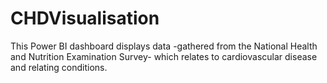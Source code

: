 # CHDVisualisation

This Power BI dashboard displays data -gathered from the National Health and Nutrition Examination Survey- which relates to cardiovascular disease and relating conditions. 
